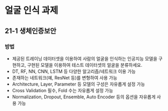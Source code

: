 # 얼굴 인식 과제

## 21-1 생체인증보안

### 방법

- 제공된 트레이닝 데이터셋을 이용하여 사람의 얼굴을 인식하는 인공지능 모델을 구현하고, 구현된 모델을 이용하여 테스트 데이터셋의 얼굴을 분류하세요.
- DT, RF, NN, CNN, LSTM 등 다양한 알고리즘/네트워크 이용 가능
- 존재하는 네트워크(예, ResNet 등)를 변형하여 사용 가능
- Architecture, Layer, Parameter 등 모델의 구성은 자유롭게 설정 가능
- Cross Validation 필수, Fold 수는 자유롭게 설정 가능
- Normalization, Dropout, Ensemble, Auto Encoder 등의 옵션을 자유롭게 사용 가능
